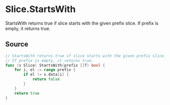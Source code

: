# Slice.StartsWith

StartsWith returns true if slice starts with the given prefix slice. If prefix is empty, it returns true.

## Source

```go
// StartsWith returns true if slice starts with the given prefix slice.
// If prefix is empty, it returns true.
func (s Slice) StartsWith(prefix []T) bool {
	for i, el := range prefix {
		if el != s.data[i] {
			return false
		}
	}
	return true
}
```